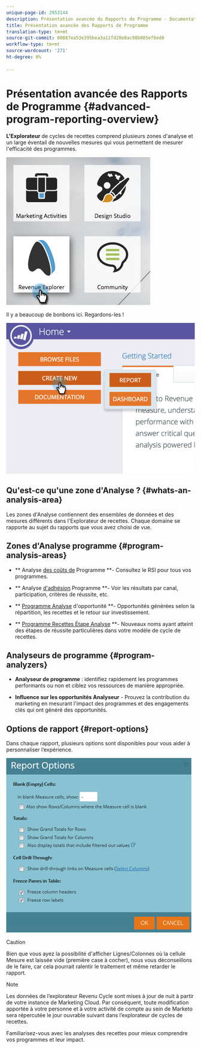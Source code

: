 ```yaml
---
unique-page-id: 2953144
description: Présentation avancée du Rapports de Programme - Documentation sur le marketing - Documentation sur le produit
title: Présentation avancée des Rapports de Programme
translation-type: tm+mt
source-git-commit: 00887ea53e395bea3a11fd28e0ac98b085ef6ed8
workflow-type: tm+mt
source-wordcount: '271'
ht-degree: 0%

---
```



# Présentation avancée des Rapports de Programme {#advanced-program-reporting-overview}

**L&#39;Explorateur** de cycles de recettes comprend plusieurs zones d&#39;analyse et un large éventail de nouvelles mesures qui vous permettent de mesurer l&#39;efficacité des programmes.

![](assets/rev.png)

Il y a beaucoup de bonbons ici. Regardons-les !

![](assets/image2015-4-30-10-3a15-3a17.png)

## Qu&#39;est-ce qu&#39;une zone d&#39;Analyse ? {#whats-an-analysis-area}

Les zones d&#39;Analyse contiennent des ensembles de données et des mesures différents dans l&#39;Explorateur de recettes. Chaque domaine se rapporte au sujet du rapports que vous avez choisi de vue.

## Zones d&#39;Analyse programme {#program-analysis-areas}

* ** Analyse [des coûts de](understanding-the-program-cost-analysis-area.md) Programme **- Consultez le RSI pour tous vos programmes.

* ** Analyse [d&#39;adhésion](understanding-the-program-membership-analysis-area.md) Programme **- Voir les résultats par canal, participation, critères de réussite, etc.

* ** [Programme Analyse](understanding-the-program-opportunity-analysis-area.md) d&#39;opportunité **- Opportunités générées selon la répartition, les recettes et le retour sur investissement.

* ** [Programme Recettes Étape Analyse](understanding-the-program-revenue-stage-analysis-area.md) **- Nouveaux noms ayant atteint des étapes de réussite particulières dans votre modèle de cycle de recettes.

## Analyseurs de programme {#program-analyzers}

* **Analyseur de programme** : identifiez rapidement les programmes performants ou non et ciblez vos ressources de manière appropriée.

* **Influence sur les opportunités Analyseur** - Prouvez la contribution du marketing en mesurant l&#39;impact des programmes et des engagements clés qui ont généré des opportunités.

## Options de rapport {#report-options}

Dans chaque rapport, plusieurs options sont disponibles pour vous aider à personnaliser l’expérience.

![](assets/report-options.png)

>[!CAUTION]
>
>Bien que vous ayez la possibilité d&#39;afficher Lignes/Colonnes où la cellule Mesure est laissée vide (première case à cocher), nous vous déconseillons de le faire, car cela pourrait ralentir le traitement et même retarder le rapport.

>[!NOTE]
>
>Les données de l’explorateur Revenu Cycle sont mises à jour de nuit à partir de votre instance de Marketing Cloud. Par conséquent, toute modification apportée à votre personne et à votre activité de compte au sein de Marketo sera répercutée le jour ouvrable suivant dans l’explorateur de cycles de recettes.

Familiarisez-vous avec les analyses des recettes pour mieux comprendre vos programmes et leur impact.